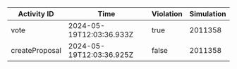 | Activity ID | Time | Violation | Simulation |
| --- | --- | --- | --- |
| vote | 2024-05-19T12:03:36.933Z | true | 2011358 |
| createProposal | 2024-05-19T12:03:36.925Z | false | 2011358 |